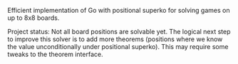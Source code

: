 Efficient implementation of Go with positional superko for solving games
on up to 8x8 boards.

Project status: Not all board positions are solvable yet. The logical next step
to improve  this solver is to add more theorems (positions where we know the 
value unconditionally under positional superko). This may require some tweaks
to the theorem interface.
